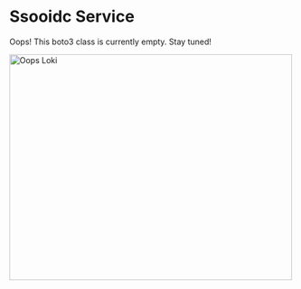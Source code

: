 # Ssooidc Service

Oops! This boto3 class is currently empty. Stay tuned!

<img src="/aws_resource_validator/images/oops_loki.png" width="500" height="400" title="Oops Loki">
